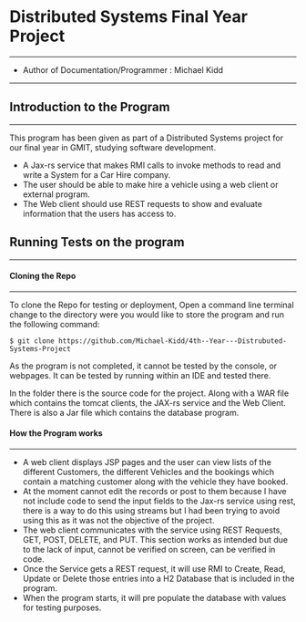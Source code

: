 # Distributed Systems Final Year Project

----------

- Author of Documentation/Programmer : Michael Kidd

----------

## Introduction to the Program

----------

This program has been given as part of a Distributed Systems project for our final year in GMIT, studying software development.
- A Jax-rs service that makes RMI calls to invoke methods to read and write a System for a Car Hire company.
- The user should be able to make hire a vehicle using a web client or external program.
- The Web client should use REST requests to show and evaluate information that the users has access to.

## Running Tests on the program
----------

#### Cloning the Repo
----------

To clone the Repo for testing or deployment, Open a command line terminal change to the directory were you would like to store the program and run the following command:

````
$ git clone https://github.com/Michael-Kidd/4th--Year---Distrubuted-Systems-Project
````
As the program is not completed, it cannot be tested by the console, or webpages.
It can be tested by running within an IDE and tested there.

In the folder there is the source code for the project. Along with a WAR file which contains the tomcat clients, the JAX-rs service and the Web Client. There is also a Jar file which contains the database program.

#### How the Program works
----------

- A web client displays JSP pages and the user can view lists of the different Customers, the different Vehicles and the bookings which contain a matching customer along with the vehicle they have booked.
- At the moment cannot edit the records or post to them because I have not include code to send the input fields to the Jax-rs service using rest, there is a way to do this using streams but I had been trying to avoid using this as it was not the objective of the project.
- The web client communicates with the service using REST Requests, GET, POST, DELETE, and PUT. This section works as intended but due to the lack of input, cannot be verified on screen, can be verified in code.
- Once the Service gets a REST request, it will use RMI to Create, Read, Update or Delete those entries into a H2 Database that is included in the program.
- When the program starts, it will pre populate the database with values for testing purposes.